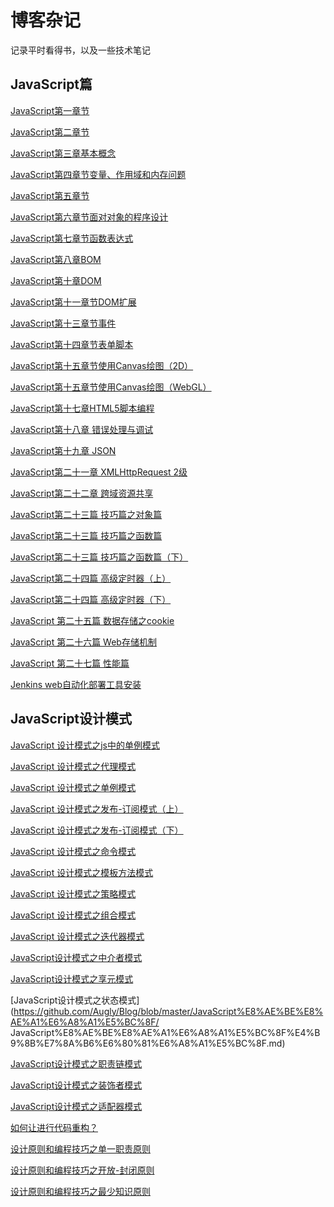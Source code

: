 <!--
 * @Descripttion: 
 * @version: 
 * @Author: zero
 * @Date: 2020-03-20 10:18:54
 * @LastEditors: zero
 * @LastEditTime: 2020-03-20 11:20:57
 -->
# 博客杂记

记录平时看得书，以及一些技术笔记

## JavaScript篇
[JavaScript第一章节](https://github.com/Augly/Blog/blob/master/JavaScript/JavaScript第一章节.md)

[JavaScript第二章节](https://github.com/Augly/Blog/blob/master/JavaScript/JavaScript第二章节.md)

[JavaScript第三章基本概念](https://github.com/Augly/Blog/blob/master/JavaScript/JavaScript第三章基本概念.md)

[JavaScript第四章节变量、作用域和内存问题](https://github.com/Augly/Blog/blob/master/JavaScript/JavaScript第四章节变量、作用域和内存问题.md)

[JavaScript第五章节](https://github.com/Augly/Blog/blob/master/JavaScript/JavaScript第五章节.md)

[JavaScript第六章节面对对象的程序设计](https://github.com/Augly/Blog/blob/master/JavaScript/JavaScript第六章节面对对象的程序设计.md)

[JavaScript第七章节函数表达式](https://github.com/Augly/Blog/blob/master/JavaScript/JavaScript第七章节函数表达式.md)

[JavaScript第八章BOM](https://github.com/Augly/Blog/blob/master/JavaScript/JavaScript第八章BOM.md)

[JavaScript第十章DOM](https://github.com/Augly/Blog/blob/master/JavaScript/JavaScript第十章DOM.md)

[JavaScript第十一章节DOM扩展](https://github.com/Augly/Blog/blob/master/JavaScript/JavaScript%E7%AC%AC%E5%8D%81%E4%B8%80%E7%AB%A0%E8%8A%82%20DOM%E6%89%A9%E5%B1%95.md)

[JavaScript第十三章节事件](https://github.com/Augly/Blog/blob/master/JavaScript/JavaScript%E7%AC%AC%E5%8D%81%E4%B8%89%E7%AB%A0%E8%8A%82%E4%BA%8B%E4%BB%B6.md)

[JavaScript第十四章节表单脚本](https://github.com/Augly/Blog/blob/master/JavaScript/JavaScript%E7%AC%AC%E5%8D%81%E5%9B%9B%E7%AB%A0%E8%8A%82%20%20%20%20%20%E8%A1%A8%20%E5%8D%95%20%E8%84%9A%20%E6%9C%AC.md)

[JavaScript第十五章节使用Canvas绘图（2D）](https://github.com/Augly/Blog/blob/master/JavaScript/JavaScript%E7%AC%AC%E5%8D%81%E4%BA%94%E7%AB%A0%E8%8A%82%20%20%20%20%20%E4%BD%BF%E7%94%A8Canvas%E7%BB%98%E5%9B%BE%EF%BC%882D%EF%BC%89.md)

[JavaScript第十五章节使用Canvas绘图（WebGL）](https://github.com/Augly/Blog/blob/master/JavaScript/JavaScript%E7%AC%AC%E5%8D%81%E4%BA%94%E7%AB%A0%E8%8A%82%20%20%20%20%20%E4%BD%BF%E7%94%A8Canvas%E7%BB%98%E5%9B%BE%EF%BC%88WebGL%EF%BC%89.md)

[JavaScript第十七章HTML5脚本编程](https://github.com/Augly/Blog/blob/master/JavaScript/JavaScript%E7%AC%AC%E5%8D%81%E4%B8%83%E7%AB%A0%20HTML5%20%E8%84%9A%E6%9C%AC%E7%BC%96%E7%A8%8B.md)

[JavaScript第十八章 错误处理与调试](https://github.com/Augly/Blog/blob/master/JavaScript/JavaScript%E7%AC%AC%E5%8D%81%E5%85%AB%E7%AB%A0%20%20%E9%94%99%E8%AF%AF%E5%A4%84%E7%90%86%E4%B8%8E%E8%B0%83%E8%AF%95.md)

[JavaScript第十九章 JSON](https://github.com/Augly/Blog/blob/master/JavaScript/JavaScript%E7%AC%AC%E5%8D%81%E4%B9%9D%E7%AB%A0%20%20JSON.md)

[JavaScript第二十一章 XMLHttpRequest 2级](https://github.com/Augly/Blog/blob/master/JavaScript/JavaScript%E7%AC%AC%E4%BA%8C%E5%8D%81%E4%B8%80%E7%AB%A0%20%20%20XMLHttpRequest%20%202%E7%BA%A7.md)

[JavaScript第二十二章 跨域资源共享](https://github.com/Augly/Blog/blob/master/JavaScript/JavaScript%E7%AC%AC%E4%BA%8C%E5%8D%81%E4%BA%8C%E7%AB%A0%20%20%20%E8%B7%A8%E5%9F%9F%E8%B5%84%E6%BA%90%E5%85%B1%E4%BA%AB.md)

[JavaScript第二十三篇 技巧篇之对象篇](https://github.com/Augly/Blog/blob/master/JavaScript/JavaScript%E7%AC%AC%E4%BA%8C%E5%8D%81%E4%B8%89%E7%AF%87%20%E6%8A%80%E5%B7%A7%E7%AF%87%E4%B9%8B%E5%AF%B9%E8%B1%A1%E7%AF%87.md)

[JavaScript第二十三篇 技巧篇之函数篇](https://github.com/Augly/Blog/blob/master/JavaScript/JavaScript%E7%AC%AC%E4%BA%8C%E5%8D%81%E4%B8%89%E7%AF%87%20%E6%8A%80%E5%B7%A7%E7%AF%87%E4%B9%8B%E5%87%BD%E6%95%B0%E7%AF%87.md)

[JavaScript第二十三篇 技巧篇之函数篇（下）](https://github.com/Augly/Blog/blob/master/JavaScript/JavaScript%E7%AC%AC%E4%BA%8C%E5%8D%81%E4%B8%89%E7%AF%87%20%E6%8A%80%E5%B7%A7%E7%AF%87%E4%B9%8B%E5%87%BD%E6%95%B0%E7%AF%87%EF%BC%88%E4%B8%8B%EF%BC%89.md)

[JavaScript第二十四篇 高级定时器（上）](https://github.com/Augly/Blog/blob/master/JavaScript/JavaScript%E7%AC%AC%E4%BA%8C%E5%8D%81%E5%9B%9B%E7%AF%87%20%E9%AB%98%E7%BA%A7%E5%AE%9A%E6%97%B6%E5%99%A8%EF%BC%88%E4%B8%8A%EF%BC%89.md)

[JavaScript第二十四篇 高级定时器（下）](https://github.com/Augly/Blog/blob/master/JavaScript/JavaScript%E7%AC%AC%E4%BA%8C%E5%8D%81%E5%9B%9B%E7%AF%87%20%E9%AB%98%E7%BA%A7%E5%AE%9A%E6%97%B6%E5%99%A8%EF%BC%88%E4%B8%8B%EF%BC%89.md)

[JavaScript 第二十五篇 数据存储之cookie](https://github.com/Augly/Blog/blob/master/JavaScript/JavaScript%20%E7%AC%AC%E4%BA%8C%E5%8D%81%E4%BA%94%E7%AF%87%20%E6%95%B0%E6%8D%AE%E5%AD%98%E5%82%A8%E4%B9%8Bcookie.md)

[JavaScript 第二十六篇 Web存储机制](https://github.com/Augly/Blog/blob/master/JavaScript/JavaScript%20%E7%AC%AC%E4%BA%8C%E5%8D%81%E5%85%AD%E7%AF%87%20%20%20Web%E5%AD%98%E5%82%A8%E6%9C%BA%E5%88%B6.md)

[JavaScript 第二十七篇 性能篇](https://github.com/Augly/Blog/blob/master/JavaScript/JavaScript%20%E7%AC%AC%E4%BA%8C%E5%8D%81%E4%B8%83%E7%AF%87%20%20%E6%80%A7%E8%83%BD%E7%AF%87.md)

[Jenkins web自动化部署工具安装](https://github.com/Augly/Blog/blob/master/JavaScript/Jenkins%20web%E8%87%AA%E5%8A%A8%E5%8C%96%E9%83%A8%E7%BD%B2%E5%B7%A5%E5%85%B7%E5%AE%89%E8%A3%85.md)

## JavaScript设计模式
[JavaScript 设计模式之js中的单例模式](https://github.com/Augly/Blog/blob/master/JavaScript%E8%AE%BE%E8%AE%A1%E6%A8%A1%E5%BC%8F/JavaScript%20%E8%AE%BE%E8%AE%A1%E6%A8%A1%E5%BC%8F%E4%B9%8Bjs%E4%B8%AD%E7%9A%84%E5%8D%95%E4%BE%8B%E6%A8%A1%E5%BC%8F.md)

[JavaScript 设计模式之代理模式](https://github.com/Augly/Blog/blob/master/JavaScript%E8%AE%BE%E8%AE%A1%E6%A8%A1%E5%BC%8F/JavaScript%20%E8%AE%BE%E8%AE%A1%E6%A8%A1%E5%BC%8F%E4%B9%8B%E4%BB%A3%E7%90%86%E6%A8%A1%E5%BC%8F.md)

[JavaScript 设计模式之单例模式](https://github.com/Augly/Blog/blob/master/JavaScript%E8%AE%BE%E8%AE%A1%E6%A8%A1%E5%BC%8F/JavaScript%20%E8%AE%BE%E8%AE%A1%E6%A8%A1%E5%BC%8F%E4%B9%8B%E5%8D%95%E4%BE%8B%E6%A8%A1%E5%BC%8F.md)

[JavaScript 设计模式之发布-订阅模式（上）](https://github.com/Augly/Blog/blob/master/JavaScript%E8%AE%BE%E8%AE%A1%E6%A8%A1%E5%BC%8F/JavaScript%20%E8%AE%BE%E8%AE%A1%E6%A8%A1%E5%BC%8F%E4%B9%8B%E5%8F%91%E5%B8%83-%E8%AE%A2%E9%98%85%E6%A8%A1%E5%BC%8F%EF%BC%88%E4%B8%8A%EF%BC%89.md)

[JavaScript 设计模式之发布-订阅模式（下）](https://github.com/Augly/Blog/blob/master/JavaScript%E8%AE%BE%E8%AE%A1%E6%A8%A1%E5%BC%8F/JavaScript%20%E8%AE%BE%E8%AE%A1%E6%A8%A1%E5%BC%8F%E4%B9%8B%E5%8F%91%E5%B8%83-%E8%AE%A2%E9%98%85%E6%A8%A1%E5%BC%8F%EF%BC%88%E4%B8%8B%EF%BC%89.md)

[JavaScript 设计模式之命令模式](https://github.com/Augly/Blog/blob/master/JavaScript%E8%AE%BE%E8%AE%A1%E6%A8%A1%E5%BC%8F/JavaScript%20%E8%AE%BE%E8%AE%A1%E6%A8%A1%E5%BC%8F%E4%B9%8B%E5%91%BD%E4%BB%A4%E6%A8%A1%E5%BC%8F.md)

[JavaScript 设计模式之模板方法模式](https://github.com/Augly/Blog/blob/master/JavaScript%E8%AE%BE%E8%AE%A1%E6%A8%A1%E5%BC%8F/JavaScript%20%E8%AE%BE%E8%AE%A1%E6%A8%A1%E5%BC%8F%E4%B9%8B%E6%A8%A1%E6%9D%BF%E6%96%B9%E6%B3%95%E6%A8%A1%E5%BC%8F.md)

[JavaScript 设计模式之策略模式](https://github.com/Augly/Blog/blob/master/JavaScript%E8%AE%BE%E8%AE%A1%E6%A8%A1%E5%BC%8F/JavaScript%20%E8%AE%BE%E8%AE%A1%E6%A8%A1%E5%BC%8F%E4%B9%8B%E7%BB%84%E5%90%88%E6%A8%A1%E5%BC%8F.md)

[JavaScript 设计模式之组合模式](https://github.com/Augly/Blog/blob/master/JavaScript%E8%AE%BE%E8%AE%A1%E6%A8%A1%E5%BC%8F/JavaScript%20%E8%AE%BE%E8%AE%A1%E6%A8%A1%E5%BC%8F%E4%B9%8B%E7%AD%96%E7%95%A5%E6%A8%A1%E5%BC%8F.md)


[JavaScript 设计模式之迭代器模式](https://github.com/Augly/Blog/blob/master/JavaScript%E8%AE%BE%E8%AE%A1%E6%A8%A1%E5%BC%8F/JavaScript%20%E8%AE%BE%E8%AE%A1%E6%A8%A1%E5%BC%8F%E4%B9%8B%E8%BF%AD%E4%BB%A3%E5%99%A8%E6%A8%A1%E5%BC%8F.md)

[JavaScript设计模式之中介者模式](https://github.com/Augly/Blog/blob/master/JavaScript%E8%AE%BE%E8%AE%A1%E6%A8%A1%E5%BC%8F/JavaScript%E8%AE%BE%E8%AE%A1%E6%A8%A1%E5%BC%8F%E4%B9%8B%E4%B8%AD%E4%BB%8B%E8%80%85%E6%A8%A1%E5%BC%8F.md)

[JavaScript设计模式之享元模式](https://github.com/Augly/Blog/blob/master/JavaScript%E8%AE%BE%E8%AE%A1%E6%A8%A1%E5%BC%8F/JavaScript%E8%AE%BE%E8%AE%A1%E6%A8%A1%E5%BC%8F%E4%B9%8B%E4%BA%AB%E5%85%83%E6%A8%A1%E5%BC%8F.md)

[JavaScript设计模式之状态模式](https://github.com/Augly/Blog/blob/master/JavaScript%E8%AE%BE%E8%AE%A1%E6%A8%A1%E5%BC%8F/
JavaScript%E8%AE%BE%E8%AE%A1%E6%A8%A1%E5%BC%8F%E4%B9%8B%E7%8A%B6%E6%80%81%E6%A8%A1%E5%BC%8F.md)

[JavaScript设计模式之职责链模式](https://github.com/Augly/Blog/blob/master/JavaScript%E8%AE%BE%E8%AE%A1%E6%A8%A1%E5%BC%8F/JavaScript%E8%AE%BE%E8%AE%A1%E6%A8%A1%E5%BC%8F%E4%B9%8B%E8%81%8C%E8%B4%A3%E9%93%BE%E6%A8%A1%E5%BC%8F.md)

[JavaScript设计模式之装饰者模式](https://github.com/Augly/Blog/blob/master/JavaScript%E8%AE%BE%E8%AE%A1%E6%A8%A1%E5%BC%8F/JavaScript%E8%AE%BE%E8%AE%A1%E6%A8%A1%E5%BC%8F%E4%B9%8B%E8%A3%85%E9%A5%B0%E8%80%85%E6%A8%A1%E5%BC%8F.md)

[JavaScript设计模式之适配器模式](https://github.com/Augly/Blog/blob/master/JavaScript%E8%AE%BE%E8%AE%A1%E6%A8%A1%E5%BC%8F/JavaScript%E8%AE%BE%E8%AE%A1%E6%A8%A1%E5%BC%8F%E4%B9%8B%E9%80%82%E9%85%8D%E5%99%A8%E6%A8%A1%E5%BC%8F.md)

[如何让进行代码重构？](https://github.com/Augly/Blog/blob/master/JavaScript设计模式/如何让进行代码重构？.md)

[设计原则和编程技巧之单一职责原则](https://github.com/Augly/Blog/blob/master/JavaScript设计模式/设计原则和编程技巧之单一职责原则.md)

[设计原则和编程技巧之开放-封闭原则](https://github.com/Augly/Blog/blob/master/JavaScript设计模式/设计原则和编程技巧之开放-封闭原则.md)

[设计原则和编程技巧之最少知识原则](https://github.com/Augly/Blog/blob/master/JavaScript设计模式/设计原则和编程技巧之最少知识原则.md)
